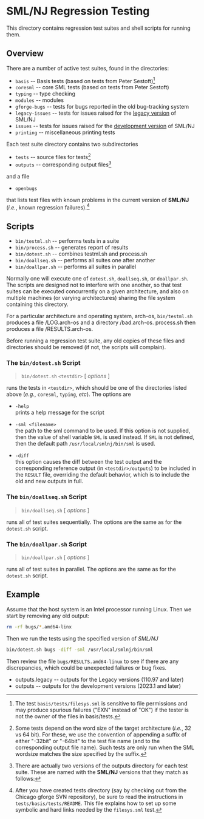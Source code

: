 # SML/NJ Regression Testing

This directory contains regression test suites and shell scripts for
running them.

## Overview

There are a number of active test suites, found in the directories:

* `basis` -- Basis tests (based on tests from Peter Sestoft)[^filesys]
* `coresml` -- core SML tests (based on tests from Peter Sestoft)
* `typing` -- type checking
* `modules` -- modules
* `gforge-bugs` -- tests for bugs reported in the old bug-tracking system
* `legacy-issues` -- tests for issues raised for the
   [legacy version](https://github.com/smlnj/legacy) of SML/NJ
* `issues` -- tests for issues raised for the
   [development version](https://github.com/smlnj/smlnj) of SML/NJ
* `printing` -- miscellaneous printing tests

Each test suite directory contains two subdirectories

* `tests` -- source files for tests[^variants]
* `outputs` -- corresponding output files[^output]

and a file

* `openbugs`

that lists test files with known problems in the current version
of **SML/NJ** (*i.e.*, known regression failures).[^setup]

## Scripts

* `bin/testml.sh` -- performs tests in a suite
* `bin/process.sh` -- generates report of results
* `bin/dotest.sh` -- combines testml.sh and process.sh
* `bin/doallseq.sh` -- performs all suites one after another
* `bin/doallpar.sh` -- performs all suites in parallel

Normally one will execute one of `dotest.sh`, `doallseq.sh`, or
`doallpar.sh`.  The scripts are designed not to interfere with one
another, so that test suites can be executed concurrently on a given
architecture, and also on multiple machines (or varying architectures)
sharing the file system containing this directory.

For a particular architecture and operating system, arch-os,
`bin/testml.sh` produces a file <testdir>/LOG.arch-os and
a directory <testdir>/bad.arch-os. process.sh <testdir> then
produces a file <testdir>/RESULTS.arch-os.

Before running a regression test suite, any old copies of these files
and directories should be removed (if not, the scripts will complain).

### The `bin/dotest.sh` Script

> `bin/dotest.sh` `<testdir>` [ *options* ]

runs the tests in `<testdir>`, which should be one of the directories
listed above (*e.g.*, `coresml`, `typing`, *etc*).  The options are

* `-help` <br/>
  prints a help message for the script

* `-sml <filename>` <br/>
  the path to the sml command to be used.  If this option is not
  supplied, then the value of shell variable `SML` is used instead.
  If `SML` is not defined, then the default path `/usr/local/smlnj/bin/sml`
  is used.

* `-diff` <br/>
  this option causes the diff between the test output and
  the corresponding reference output (in `<testdir>/outputs`) to be
  included in the `RESULT` file, overriding the default behavior, which
  is to include the old and new outputs in full.

### The `bin/doallseq.sh` Script

> `bin/doallseq.sh` [ *options* ]

runs all of test suites sequentially.  The options are the same as for
the `dotest.sh` script.

### The `bin/doallpar.sh` Script

> `bin/doallpar.sh` [ *options* ]

runs all of test suites in parallel.  The options are the same as for
the `dotest.sh` script.

## Example

Assume that the host system is an Intel processor running Linux.
Then we start by removing any old output:
``` bash
rm -rf bugs/*.amd64-linx
```
Then we run the tests using the specified version of *SML/NJ*
``` bash
bin/dotest.sh bugs -diff -sml /usr/local/smlnj/bin/sml
```

Then review the file `bugs/RESULTS.amd64-linux` to see if there are
any discrepancies, which could be unexpected failures or bug fixes.

[^filesys]: The test `basis/tests/filesys.sml` is sensitive to file
permissions and may produce spurious failures ("EXN" instead of "OK")
if the tester is not the owner of the files in basis/tests.

[^setup]: After you have created tests directory (say by checking
out from the Chicago gforge SVN repository), be sure to read the
instructions in `tests/basis/tests/README`.  This file explains
how to set up some symbolic and hard links needed by the `filesys.sml`
test.

[^variants]: Some tests depend on the word size of the target
architecture (*i.e.*, 32 vs 64 bit).  For these, we use the convention
of appending a suffix of either "-32bit" or "-64bit" to the test
file name (and to the corresponding output file name).  Such tests
are only run when the SML wordsize matches the size specified by
the suffix.

[^output]: There are actually two versions of the outputs directory
for each test suite. These are named with the **SML/NJ** versions that
they match as follows:
* outputs.legacy -- outputs for the Legacy versions (110.97 and later)
* outputs -- outputs for the development versions (2023.1 and later)
